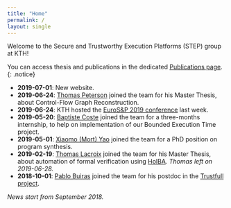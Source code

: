 ```yaml
---
title: "Home"
permalink: /
layout: single
---
```

Welcome to the Secure and Trustworthy Execution Platforms (STEP) group at KTH!

You can access thesis and publications in the dedicated [Publications page](/publications).
{: .notice}

- **2019-07-01**: New website.
- **2019-06-24**: [Thomas Peterson](/members) joined the team for his Master Thesis, about Control-Flow Graph Reconstruction.
- **2019-06-24**: KTH hosted the [EuroS&P 2019 conference](https://www.ieee-security.org/TC/EuroSP2019/) last week.
- **2019-05-20**: [Baptiste Coste](/members) joined the team for a three-months internship, to help on implementation of our Bounded Execution Time project.
- **2019-05-01**: [Xiaomo (Mort) Yao](/members) joined the team for a PhD position on program synthesis.
- **2019-02-19**: [Thomas Lacroix](/members) joined the team for his Master Thesis, about automation of formal verification using [HolBA](/projects#holba). *Thomas left on 2019-06-28.*
- **2018-10-01**: [Pablo Buiras](/members) joined the team for his postdoc in the [Trustfull project](/projects#trustfull).

*News start from September 2018.*

